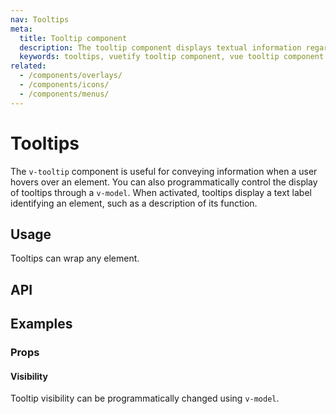 ```yaml
---
nav: Tooltips
meta:
  title: Tooltip component
  description: The tooltip component displays textual information regarding the element it is attached to.
  keywords: tooltips, vuetify tooltip component, vue tooltip component
related:
  - /components/overlays/
  - /components/icons/
  - /components/menus/
---
```


# Tooltips

The `v-tooltip` component is useful for conveying information when a user hovers over an element. You can also programmatically control the display of tooltips through a `v-model`. When activated, tooltips display a text label identifying an element, such as a description of its function.

<entry-ad />

## Usage

Tooltips can wrap any element.

<example file="v-tooltip/usage" />

## API

<api-inline />

## Examples

### Props

#### Visibility

Tooltip visibility can be programmatically changed using `v-model`.

<example file="v-tooltip/prop-visibility" />

<backmatter />
